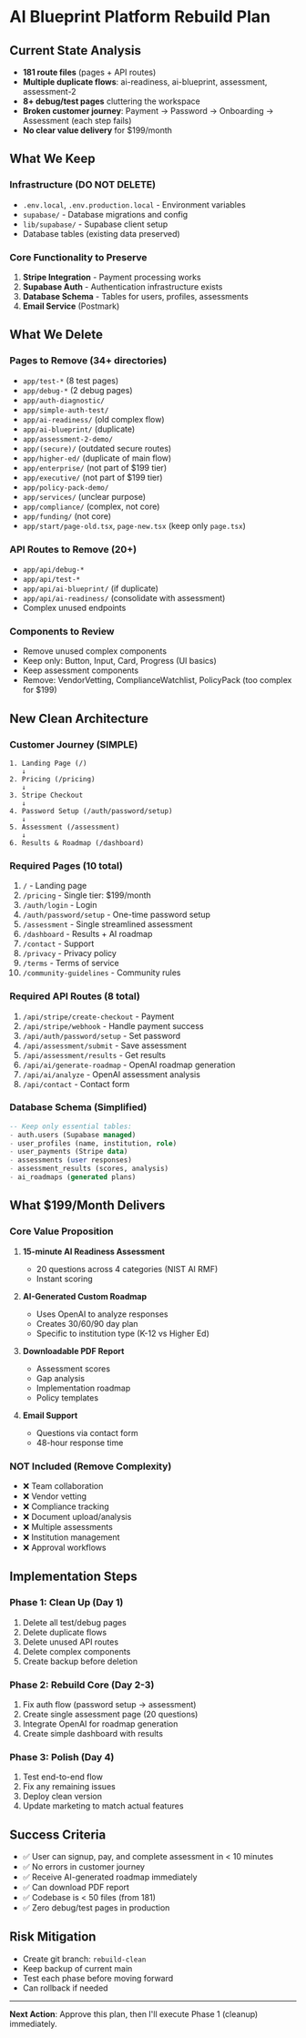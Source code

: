 # AI Blueprint Platform Rebuild Plan

## Current State Analysis
- **181 route files** (pages + API routes)
- **Multiple duplicate flows**: ai-readiness, ai-blueprint, assessment, assessment-2
- **8+ debug/test pages** cluttering the workspace
- **Broken customer journey**: Payment → Password → Onboarding → Assessment (each step fails)
- **No clear value delivery** for $199/month

## What We Keep

### Infrastructure (DO NOT DELETE)
- `.env.local`, `.env.production.local` - Environment variables
- `supabase/` - Database migrations and config
- `lib/supabase/` - Supabase client setup
- Database tables (existing data preserved)

### Core Functionality to Preserve
1. **Stripe Integration** - Payment processing works
2. **Supabase Auth** - Authentication infrastructure exists
3. **Database Schema** - Tables for users, profiles, assessments
4. **Email Service** (Postmark)

## What We Delete

### Pages to Remove (34+ directories)
- `app/test-*` (8 test pages)
- `app/debug-*` (2 debug pages)
- `app/auth-diagnostic/`
- `app/simple-auth-test/`
- `app/ai-readiness/` (old complex flow)
- `app/ai-blueprint/` (duplicate)
- `app/assessment-2-demo/`
- `app/(secure)/` (outdated secure routes)
- `app/higher-ed/` (duplicate of main flow)
- `app/enterprise/` (not part of $199 tier)
- `app/executive/` (not part of $199 tier)
- `app/policy-pack-demo/`
- `app/services/` (unclear purpose)
- `app/compliance/` (complex, not core)
- `app/funding/` (not core)
- `app/start/page-old.tsx`, `page-new.tsx` (keep only `page.tsx`)

### API Routes to Remove (20+)
- `app/api/debug-*`
- `app/api/test-*`
- `app/api/ai-blueprint/` (if duplicate)
- `app/api/ai-readiness/` (consolidate with assessment)
- Complex unused endpoints

### Components to Review
- Remove unused complex components
- Keep only: Button, Input, Card, Progress (UI basics)
- Keep assessment components
- Remove: VendorVetting, ComplianceWatchlist, PolicyPack (too complex for $199)

## New Clean Architecture

### Customer Journey (SIMPLE)
```
1. Landing Page (/)
   ↓
2. Pricing (/pricing)
   ↓
3. Stripe Checkout
   ↓
4. Password Setup (/auth/password/setup)
   ↓
5. Assessment (/assessment)
   ↓
6. Results & Roadmap (/dashboard)
```

### Required Pages (10 total)
1. `/` - Landing page
2. `/pricing` - Single tier: $199/month
3. `/auth/login` - Login
4. `/auth/password/setup` - One-time password setup
5. `/assessment` - Single streamlined assessment
6. `/dashboard` - Results + AI roadmap
7. `/contact` - Support
8. `/privacy` - Privacy policy
9. `/terms` - Terms of service
10. `/community-guidelines` - Community rules

### Required API Routes (8 total)
1. `/api/stripe/create-checkout` - Payment
2. `/api/stripe/webhook` - Handle payment success
3. `/api/auth/password/setup` - Set password
4. `/api/assessment/submit` - Save assessment
5. `/api/assessment/results` - Get results
6. `/api/ai/generate-roadmap` - OpenAI roadmap generation
7. `/api/ai/analyze` - OpenAI assessment analysis
8. `/api/contact` - Contact form

### Database Schema (Simplified)
```sql
-- Keep only essential tables:
- auth.users (Supabase managed)
- user_profiles (name, institution, role)
- user_payments (Stripe data)
- assessments (user responses)
- assessment_results (scores, analysis)
- ai_roadmaps (generated plans)
```

## What $199/Month Delivers

### Core Value Proposition
1. **15-minute AI Readiness Assessment**
   - 20 questions across 4 categories (NIST AI RMF)
   - Instant scoring

2. **AI-Generated Custom Roadmap**
   - Uses OpenAI to analyze responses
   - Creates 30/60/90 day plan
   - Specific to institution type (K-12 vs Higher Ed)

3. **Downloadable PDF Report**
   - Assessment scores
   - Gap analysis
   - Implementation roadmap
   - Policy templates

4. **Email Support**
   - Questions via contact form
   - 48-hour response time

### NOT Included (Remove Complexity)
- ❌ Team collaboration
- ❌ Vendor vetting
- ❌ Compliance tracking
- ❌ Document upload/analysis
- ❌ Multiple assessments
- ❌ Institution management
- ❌ Approval workflows

## Implementation Steps

### Phase 1: Clean Up (Day 1)
1. Delete all test/debug pages
2. Delete duplicate flows
3. Delete unused API routes
4. Delete complex components
5. Create backup before deletion

### Phase 2: Rebuild Core (Day 2-3)
1. Fix auth flow (password setup → assessment)
2. Create single assessment page (20 questions)
3. Integrate OpenAI for roadmap generation
4. Create simple dashboard with results

### Phase 3: Polish (Day 4)
1. Test end-to-end flow
2. Fix any remaining issues
3. Deploy clean version
4. Update marketing to match actual features

## Success Criteria
- ✅ User can signup, pay, and complete assessment in < 10 minutes
- ✅ No errors in customer journey
- ✅ Receive AI-generated roadmap immediately
- ✅ Can download PDF report
- ✅ Codebase is < 50 files (from 181)
- ✅ Zero debug/test pages in production

## Risk Mitigation
- Create git branch: `rebuild-clean`
- Keep backup of current main
- Test each phase before moving forward
- Can rollback if needed

---

**Next Action**: Approve this plan, then I'll execute Phase 1 (cleanup) immediately.
